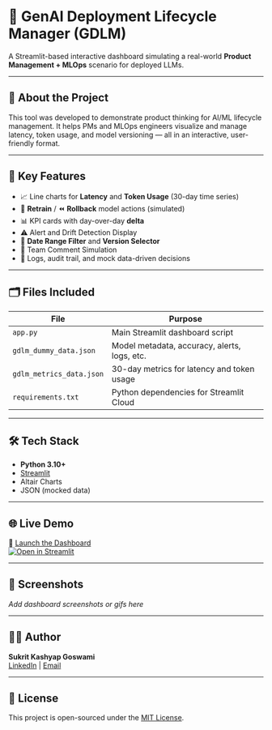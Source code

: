 # 🧠 GenAI Deployment Lifecycle Manager (GDLM)

A Streamlit-based interactive dashboard simulating a real-world **Product Management + MLOps** scenario for deployed LLMs.

---

## 🚀 About the Project

This tool was developed to demonstrate product thinking for AI/ML lifecycle management. It helps PMs and MLOps engineers visualize and manage latency, token usage, and model versioning — all in an interactive, user-friendly format.

---

## 🎯 Key Features

- 📈 Line charts for **Latency** and **Token Usage** (30-day time series)
- 🔁 **Retrain** / ⏪ **Rollback** model actions (simulated)
- 📊 KPI cards with day-over-day **delta**
- ⚠️ Alert and Drift Detection Display
- 📅 **Date Range Filter** and **Version Selector**
- 💬 Team Comment Simulation
- 🧪 Logs, audit trail, and mock data-driven decisions

---

## 🗂️ Files Included

| File                  | Purpose                                          |
|-----------------------|--------------------------------------------------|
| `app.py`              | Main Streamlit dashboard script                  |
| `gdlm_dummy_data.json`| Model metadata, accuracy, alerts, logs, etc.     |
| `gdlm_metrics_data.json` | 30-day metrics for latency and token usage   |
| `requirements.txt`    | Python dependencies for Streamlit Cloud          |

---

## 🛠️ Tech Stack

- **Python 3.10+**
- [Streamlit](https://streamlit.io/)
- Altair Charts
- JSON (mocked data)

---

## 🌐 Live Demo

🔗 [Launch the Dashboard](https://genai-deployment-dashboard-ystvexafusjkyuthujckwa.streamlit.app/)  
[![Open in Streamlit](https://static.streamlit.io/badges/streamlit_badge_black.svg)](https://genai-deployment-dashboard-ystvexafusjkyuthujckwa.streamlit.app/)

---

## 📸 Screenshots

_Add dashboard screenshots or gifs here_

---

## 👨‍💻 Author

**Sukrit Kashyap Goswami**  
[LinkedIn](https://www.linkedin.com/in/sukritkashyapgoswami/) | [Email](mailto:6sukritgoswami@gmail.com)

---

## 📘 License

This project is open-sourced under the [MIT License](LICENSE).


